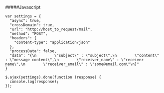 #####Javascript

    var settings = {
      "async": true,
      "crossDomain": true,
      "url": "http://host_to_request/mail",
      "method": "POST",
      "headers": {
        "content-type": "application/json"
      },
      "processData": false,
      "data": "{\n        \"subject\" : \"subject\",\n        \"content\" : \"message content\",\n        \"receiver_name\" : \"receiver name\",\n        \"receiver_email\" : \"some@email.com\"\n}"
    }
    
    $.ajax(settings).done(function (response) {
      console.log(response);
    });
 